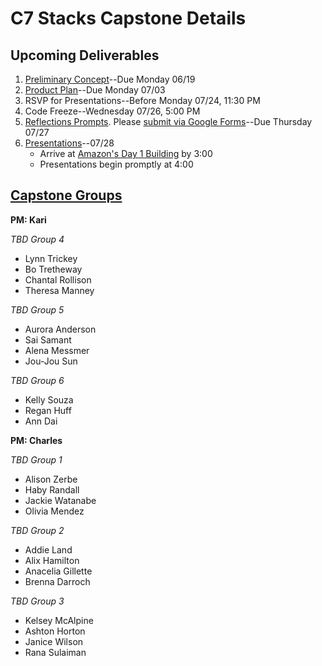 # C7 Stacks Capstone Details

## Upcoming Deliverables
1. [Preliminary Concept](/concept.md)--Due Monday 06/19
1. [Product Plan](/product-plan.md)--Due Monday 07/03
1. RSVP for Presentations--Before Monday 07/24, 11:30 PM
1. Code Freeze--Wednesday 07/26, 5:00 PM
1. [Reflections Prompts](/reflections.md). Please [submit via Google Forms](https://goo.gl/forms/LcvsOvHL4JLSgqTJ2)--Due Thursday 07/27
1. [Presentations](/presentation.md)--07/28
    - Arrive at [Amazon's Day 1 Building](https://www.google.com/maps?hl=en&q=47.6162311,-122.3402054&sll=47.6162311,-122.3402054&z=13&markers=47.6162311,-122.3402054) by 3:00
    - Presentations begin promptly at 4:00


## [Capstone Groups](/groups.md)
**PM: Kari**

_TBD Group 4_
- Lynn Trickey
- Bo Tretheway
- Chantal Rollison
- Theresa Manney

_TBD Group 5_
- Aurora Anderson
- Sai Samant
- Alena Messmer
- Jou-Jou Sun

_TBD Group 6_
- Kelly Souza
- Regan Huff
- Ann Dai

**PM: Charles**

_TBD Group 1_
- Alison Zerbe
- Haby Randall
- Jackie Watanabe
- Olivia Mendez

_TBD Group 2_
- Addie Land
- Alix Hamilton
- Anacelia Gillette
- Brenna Darroch

_TBD Group 3_
- Kelsey McAlpine
- Ashton Horton
- Janice Wilson
- Rana Sulaiman
